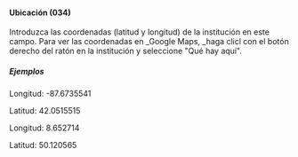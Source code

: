 #### Ubicación (034)

Introduzca las coordenadas (latitud y longitud) de la institución en este campo. Para ver las coordenadas en _Google Maps, _haga clicl con el botón derecho del ratón en la institución y seleccione "Qué hay aquí".

  

##### Ejemplos

Longitud: -87.6735541

Latitud: 42.0515515

  

Longitud: 8.652714

Latitud: 50.120565